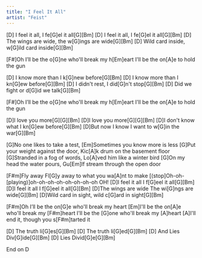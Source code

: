 ```yaml
---
title: "I Feel It All"
artist: "Feist"
---
```


[D] I feel it all, I fe[G]el it all[G][Bm]
[D] I feel it all, I fe[G]el it all[G][Bm]
[D]   The wings are wide, the w[G]ings are wide[G][Bm]
[D]   Wild card inside,    w[G]ild card inside[G][Bm]

[F#]Oh I’ll be the o[G]ne who'll break my h[Em]eart  I'll be the on[A]e to hold the gun

[D]   I know more than I k[G]new before[G][Bm]
[D]   I know more than I kn[G]ew before[G][Bm]
[D]   I didn't rest, I did[G]n't stop[G][Bm]
[D]   Did we fight or d[G]id we talk[G][Bm]

[F#]Oh I’ll be the o[G]ne who'll break my h[Em]eart  I'll be the on[A]e to hold the gun

[D]I love you more[G][G][Bm]
[D]I love you more[G][G][Bm]
[D]I don't know what I kn[G]ew before[G][Bm]
[D]But now I know I want to w[G]in the war[G][Bm]

[G]No one likes to take a test, [Em]Sometimes you know more is less
[G]Put your weight against the door, Kic[A]k drum on the basement floor
[G]Stranded in a fog of words, Lo[A]ved him like a winter bird
[G]On my head the water pours, Gu[Em]lf stream through the open door

[F#m]Fly away Fl[G]y away to what you wa[A]nt to make  [(stop]Oh-oh-[playing)]oh-oh-oh-oh-oh-oh-oh-oh OH!
[D]I feel it all    I f[G]eel it all[G][Bm]
[D]I feel it all    I f[G]eel it all[G][Bm]
[D]The wings are wide   The wi[G]ngs are wide[G][Bm]
[D]Wild card in sight, wild c[G]ard in sight[G][Bm]

[F#m]Oh I’ll be the on[G]e who'll break my heart
[Em]I'll be the on[A]e who'll break my [F#m]heart
I'll be the [G]one who'll break my [A]heart
[A]I'll end it, though you s[F#m]tarted it

[D]  The truth li[G]es[G][Bm]
[D]   The truth li[G]ed[G][Bm]
[D]  And Lies Div[G]ide[G][Bm]
[D]     Lies Divid[G]e[G][Bm]

End on D
